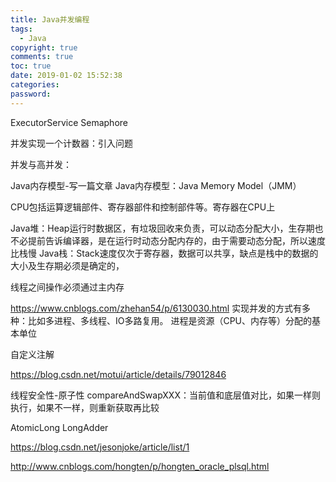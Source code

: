```yaml
---
title: Java并发编程
tags:
  - Java
copyright: true
comments: true
toc: true
date: 2019-01-02 15:52:38
categories:
password:
---
```


ExecutorService   Semaphore

并发实现一个计数器：引入问题


并发与高并发：


Java内存模型-写一篇文章
Java内存模型：Java Memory Model（JMM）

CPU包括运算逻辑部件、寄存器部件和控制部件等。寄存器在CPU上

Java堆：Heap运行时数据区，有垃圾回收来负责，可以动态分配大小，生存期也不必提前告诉编译器，是在运行时动态分配内存的，由于需要动态分配，所以速度比栈慢
Java栈：Stack速度仅次于寄存器，数据可以共享，缺点是栈中的数据的大小及生存期必须是确定的， 

线程之间操作必须通过主内存

https://www.cnblogs.com/zhehan54/p/6130030.html
实现并发的方式有多种：比如多进程、多线程、IO多路复用。
进程是资源（CPU、内存等）分配的基本单位



自定义注解

https://blog.csdn.net/motui/article/details/79012846

线程安全性-原子性
compareAndSwapXXX：当前值和底层值对比，如果一样则执行，如果不一样，则重新获取再比较

AtomicLong  LongAdder


https://blog.csdn.net/jesonjoke/article/list/1

http://www.cnblogs.com/hongten/p/hongten_oracle_plsql.html

